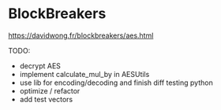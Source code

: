 # BlockBreakers
https://davidwong.fr/blockbreakers/aes.html

TODO:
* decrypt AES
* implement calculate_mul_by in AESUtils
* use lib for encoding/decoding and finish diff testing python
* optimize / refactor
* add test vectors